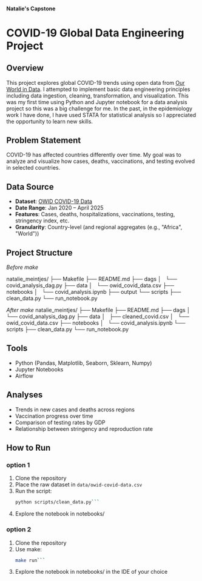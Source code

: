 #### Natalie's Capstone

# COVID-19 Global Data Engineering Project

## Overview

This project explores global COVID-19 trends using open data from [Our World in Data](https://ourworldindata.org/covid-cases). I attempted to implement basic data engineering principles including data ingestion, cleaning, transformation, and visualization. This was my first time using Python and Jupyter notebook for a data analysis project so this was a big challenge for me. In the past, in the epidemiology work I have done, I have used STATA for statistical analysis so I appreciated the opportunity to learn new skills.

## Problem Statement

COVID-19 has affected countries differently over time. My goal was to analyze and visualize how cases, deaths, vaccinations, and testing evolved in selected countries.

## Data Source

- **Dataset**: [OWID COVID-19 Data](https://covid.ourworldindata.org/data/owid-covid-data.csv)
- **Date Range**: Jan 2020 – April 2025
- **Features**: Cases, deaths, hospitalizations, vaccinations, testing, stringency index, etc.
- **Granularity**: Country-level (and regional aggregates (e.g., "Africa", "World"))

## Project Structure

*Before make*

natalie_meintjes/
├── Makefile
├── README.md
├── dags
│   └── covid_analysis_dag.py
├── data
│   └── owid_covid_data.csv
├── notebooks
│   └── covid_analysis.ipynb
├── output
└── scripts
    ├── clean_data.py
    └── run_notebook.py

*After make*
natalie_meintjes/
├── Makefile
├── README.md
├── dags
│   └── covid_analysis_dag.py
├── data
│   ├── cleaned_covid.csv
│   └── owid_covid_data.csv
├── notebooks
│   └── covid_analysis.ipynb
└── scripts
    ├── clean_data.py
    └── run_notebook.py


## Tools

- Python (Pandas, Matplotlib, Seaborn, Sklearn, Numpy)
- Jupyter Notebooks
- Airflow

## Analyses

- Trends in new cases and deaths across regions
- Vaccination progress over time
- Comparison of testing rates by GDP
- Relationship between stringency and reproduction rate

## How to Run

### option 1

1. Clone the repository
2. Place the raw dataset in `data/owid-covid-data.csv`
3. Run the script:
   ```bash
   python scripts/clean_data.py```
4. Explore the notebook in notebooks/

### option 2

1. Clone the repository
2. Use make:
   ```bash
   make run```
3. Explore the notebook in notebooks/ in the IDE of your choice
